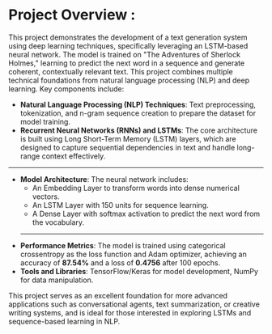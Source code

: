 # Project Overview : 

This project demonstrates the development of a text generation system using deep learning techniques, specifically leveraging an LSTM-based neural network. The model is trained on "The Adventures of Sherlock Holmes," learning to predict the next word in a sequence and generate coherent, contextually relevant text. This project combines multiple technical foundations from natural language processing (NLP) and deep learning. Key components include:

- **Natural Language Processing (NLP) Techniques**: Text preprocessing, tokenization, and n-gram sequence creation to prepare the dataset for model training.
- **Recurrent Neural Networks (RNNs) and LSTMs**: The core architecture is built using Long Short-Term Memory (LSTM) layers, which are designed to capture sequential dependencies in text and handle long-range context effectively.
---
- **Model Architecture**: The neural network includes:
  - An Embedding Layer to transform words into dense numerical vectors.
  - An LSTM Layer with 150 units for sequence learning.
  - A Dense Layer with softmax activation to predict the next word from the vocabulary.
  ---
- **Performance Metrics**: The model is trained using categorical crossentropy as the loss function and Adam optimizer, achieving an accuracy of **87.54%** and a loss of **0.4756** after 100 epochs.
- **Tools and Libraries**: TensorFlow/Keras for model development, NumPy for data manipulation.
  
This project serves as an excellent foundation for more advanced applications such as conversational agents, text summarization, or creative writing systems, and is ideal for those interested in exploring LSTMs and sequence-based learning in NLP.
